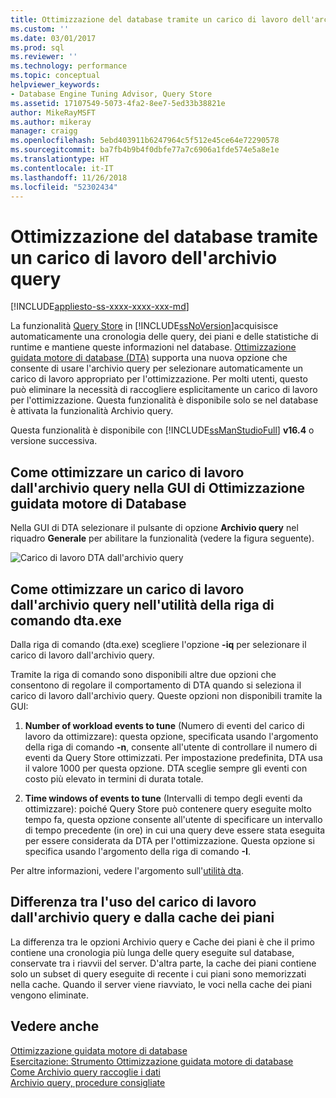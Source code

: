 ```yaml
---
title: Ottimizzazione del database tramite un carico di lavoro dell'archivio query | Microsoft Docs
ms.custom: ''
ms.date: 03/01/2017
ms.prod: sql
ms.reviewer: ''
ms.technology: performance
ms.topic: conceptual
helpviewer_keywords:
- Database Engine Tuning Advisor, Query Store
ms.assetid: 17107549-5073-4fa2-8ee7-5ed33b38821e
author: MikeRayMSFT
ms.author: mikeray
manager: craigg
ms.openlocfilehash: 5ebd403911b6247964c5f512e45ce64e72290578
ms.sourcegitcommit: ba7fb4b9b4f0dbfe77a7c6906a1fde574e5a8e1e
ms.translationtype: HT
ms.contentlocale: it-IT
ms.lasthandoff: 11/26/2018
ms.locfileid: "52302434"
---
```

# <a name="tuning-database-using-workload-from-query-store"></a>Ottimizzazione del database tramite un carico di lavoro dell'archivio query
[!INCLUDE[appliesto-ss-xxxx-xxxx-xxx-md](../../includes/appliesto-ss-xxxx-xxxx-xxx-md.md)]


La funzionalità [Query Store](../../relational-databases/performance/how-query-store-collects-data.md) in [!INCLUDE[ssNoVersion](../../includes/ssnoversion-md.md)]acquisisce automaticamente una cronologia delle query, dei piani e delle statistiche di runtime e mantiene queste informazioni nel database. [Ottimizzazione guidata motore di database (DTA)](../../relational-databases/performance/database-engine-tuning-advisor.md) supporta una nuova opzione che consente di usare l'archivio query per selezionare automaticamente un carico di lavoro appropriato per l'ottimizzazione. Per molti utenti, questo può eliminare la necessità di raccogliere esplicitamente un carico di lavoro per l'ottimizzazione. Questa funzionalità è disponibile solo se nel database è attivata la funzionalità Archivio query. 
  
Questa funzionalità è disponibile con [!INCLUDE[ssManStudioFull](../../includes/ssmanstudiofull-md.md)] **v16.4** o versione successiva. 
  
## <a name="how-to-tune-a-workload-from-query-store-in-database-engine-tuning-advisor-gui"></a>Come ottimizzare un carico di lavoro dall'archivio query nella GUI di Ottimizzazione guidata motore di Database
Nella GUI di DTA selezionare il pulsante di opzione **Archivio query** nel riquadro **Generale** per abilitare la funzionalità (vedere la figura seguente).

![Carico di lavoro DTA dall'archivio query](../../relational-databases/performance/media/dta-workload-from-query-store.gif)
 
## <a name="how-to-tune-a-workload-from-query-store-in-dtaexe-command-line-utility"></a>Come ottimizzare un carico di lavoro dall'archivio query nell'utilità della riga di comando dta.exe
Dalla riga di comando (dta.exe) scegliere l'opzione **-iq** per selezionare il carico di lavoro dall'archivio query. 

Tramite la riga di comando sono disponibili altre due opzioni che consentono di regolare il comportamento di DTA quando si seleziona il carico di lavoro dall'archivio query. Queste opzioni non disponibili tramite la GUI:
  1. **Number of workload events to tune** (Numero di eventi del carico di lavoro da ottimizzare): questa opzione, specificata usando l'argomento della riga di comando **-n**, consente all'utente di controllare il numero di eventi da Query Store ottimizzati. Per impostazione predefinita, DTA usa il valore 1000 per questa opzione. DTA sceglie sempre gli eventi con costo più elevato in termini di durata totale. 
  
  2. **Time windows of events to tune** (Intervalli di tempo degli eventi da ottimizzare): poiché Query Store può contenere query eseguite molto tempo fa, questa opzione consente all'utente di specificare un intervallo di tempo precedente (in ore) in cui una query deve essere stata eseguita per essere considerata da DTA per l'ottimizzazione. Questa opzione si specifica usando l'argomento della riga di comando **-I**. 

Per altre informazioni, vedere l'argomento sull'[utilità dta](../../tools/dta/dta-utility.md).

## <a name="difference-between-using-workload-from-query-store-and-plan-cache"></a>Differenza tra l'uso del carico di lavoro dall'archivio query e dalla cache dei piani 
La differenza tra le opzioni Archivio query e Cache dei piani è che il primo contiene una cronologia più lunga delle query eseguite sul database, conservate tra i riavvii del server. D'altra parte, la cache dei piani contiene solo un subset di query eseguite di recente i cui piani sono memorizzati nella cache. Quando il server viene riavviato, le voci nella cache dei piani vengono eliminate.

## <a name="see-also"></a>Vedere anche  
[Ottimizzazione guidata motore di database](../../relational-databases/performance/database-engine-tuning-advisor.md)     
[Esercitazione: Strumento Ottimizzazione guidata motore di database](Tutorial:%20Database%20Engine%20Tuning%20Advisor.md)     
[Come Archivio query raccoglie i dati](../../relational-databases/performance/how-query-store-collects-data.md)     
[Archivio query, procedure consigliate](../../relational-databases/performance/best-practice-with-the-query-store.md)
